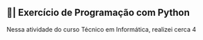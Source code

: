 ## 📑| Exercício de Programação com Python

  Nessa atividade do curso Técnico em Informática, realizei cerca 4 
 

